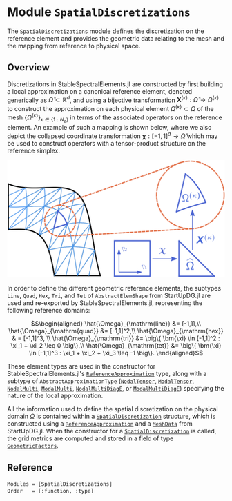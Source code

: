 # Module `SpatialDiscretizations`

The `SpatialDiscretizations` module defines the discretization on the reference element and provides the geometric data relating to the mesh and the mapping from reference to physical space.

## Overview
Discretizations in StableSpectralElements.jl are constructed by first building a local approximation on a canonical reference element, denoted generically as $\hat{\Omega} \subset \mathbb{R}^d$, and using a bijective transformation $\bm{X}^{(\kappa)} : \hat{\Omega} \rightarrow \Omega^{(\kappa)}$ to construct the approximation on each physical element $\Omega^{(\kappa)} \subset \Omega$ of the mesh $\{ \Omega^{(\kappa)}\}_{\kappa \in \{1:N_e\}}$ in terms of the associated operators on the reference element. An example of such a mapping is shown below, where we also depict the collapsed coordinate transformation $\bm{\chi} : [-1,1]^d \to \hat{\Omega}$ which may be used to construct operators with a tensor-product structure on the reference simplex.

![Mesh mapping](./assets/meshmap.svg)

In order to define the different geometric reference elements, the subtypes `Line`, `Quad`, `Hex`, `Tri`, and `Tet` of `AbstractElemShape` from StartUpDG.jl are used and re-exported by StableSpectralElements.jl, representing the following reference domains:
```math
\begin{aligned}
\hat{\Omega}_{\mathrm{line}} &= [-1,1],\\
\hat{\Omega}_{\mathrm{quad}} &= [-1,1]^2,\\
\hat{\Omega}_{\mathrm{hex}} & = [-1,1]^3, \\
\hat{\Omega}_{\mathrm{tri}} &= \big\{ \bm{\xi} \in [-1,1]^2 : \xi_1 + \xi_2 \leq 0 \big\},\\
\hat{\Omega}_{\mathrm{tet}} &= \big\{ \bm{\xi} \in [-1,1]^3 : \xi_1 + \xi_2 + \xi_3 \leq -1 \big\}.
\end{aligned}
```
These element types are used in the constructor for StableSpectralElements.jl's [`ReferenceApproximation`](@ref) type, along with a subtype of `AbstractApproximationType` ([`NodalTensor`](@ref), [`ModalTensor`](@ref), [`NodalMulti`](@ref), [`ModalMulti`](@ref), [`NodalMultiDiagE`](@ref), or [`ModalMultiDiagE`](@ref)) specifying the nature of the local approximation. 

All the information used to define the spatial discretization on the physical domain $\Omega$ is contained within a [`SpatialDiscretization`](@ref) structure, which is constructed using a [`ReferenceApproximation`](@ref) and a [`MeshData`](https://jlchan.github.io/StartUpDG.jl/stable/MeshData/) from StartUpDG.jl. When the constructor for a [`SpatialDiscretization`](@ref) is called, the grid metrics are computed and stored in a field of type [`GeometricFactors`](@ref).

## Reference
```@autodocs
Modules = [SpatialDiscretizations]
Order   = [:function, :type]
```